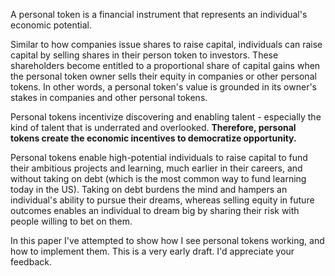 A personal token is a financial instrument that represents an individual's economic potential.

Similar to how companies issue shares to raise capital, individuals can raise capital by selling shares in their person token to investors. These shareholders become entitled to a proportional share of capital gains when the personal token owner sells their equity in companies or other personal tokens. In other words, a personal token's value is grounded in its owner's stakes in companies and other personal tokens.

Personal tokens incentivize discovering and enabling talent - especially the kind of talent that is underrated and overlooked. **Therefore, personal tokens create the economic incentives to democratize opportunity.**

Personal tokens enable high-potential individuals to raise capital to fund their ambitious projects and learning, much earlier in their careers, and without taking on debt (which is the most common way to fund learning today in the US). Taking on debt burdens the mind and hampers an individual's ability to pursue their dreams, whereas selling equity in future outcomes enables an individual to dream big by sharing their risk with people willing to bet on them.

In this paper I've attempted to show how I see personal tokens working, and how to implement them. This is a very early draft. I'd appreciate your feedback.